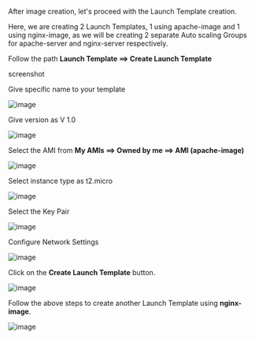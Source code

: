 After image creation, let's proceed with the Launch Template creation.

Here, we are creating 2 Launch Templates, 1 using apache-image and 1 using nginx-image,
as we will be creating 2 separate Auto scaling Groups for apache-server and nginx-server respectively.

Follow the path **Launch Template ==> Create Launch Template**

screenshot

Give specific name to your template

![image](https://github.com/ajaydabe/Automated-Cloud-Web-Server-Scaling-with-Load-Balancing-Domain-Routing/assets/160045230/1de2cd1e-46d0-4b23-a1a7-b631858eb821)

Give version as V 1.0

![image](https://github.com/ajaydabe/Automated-Cloud-Web-Server-Scaling-with-Load-Balancing-Domain-Routing/assets/160045230/ea108196-1b89-471a-84fd-fc74b23bee54)

Select the AMI from **My AMIs ==> Owned by me ==> AMI (apache-image)**

![image](https://github.com/ajaydabe/Automated-Cloud-Web-Server-Scaling-with-Load-Balancing-Domain-Routing/assets/160045230/c47f9ab0-2230-476b-a1e2-ae021e3d05ec)

Select instance type as t2.micro

![image](https://github.com/ajaydabe/Automated-Cloud-Web-Server-Scaling-with-Load-Balancing-Domain-Routing/assets/160045230/c48cc5bb-b676-4417-8c70-2ea3d8b55104)

Select the Key Pair

![image](https://github.com/ajaydabe/Automated-Cloud-Web-Server-Scaling-with-Load-Balancing-Domain-Routing/assets/160045230/be8a94b3-8a62-4fda-a1d2-eda264791a35)

Configure Network Settings

![image](https://github.com/ajaydabe/Automated-Cloud-Web-Server-Scaling-with-Load-Balancing-Domain-Routing/assets/160045230/64264eb0-e21a-42c6-bc8f-4e6d8a291c09)

Click on the **Create Launch Template** button.

![image](https://github.com/ajaydabe/Automated-Cloud-Web-Server-Scaling-with-Load-Balancing-Domain-Routing/assets/160045230/eee744e9-c769-4656-9276-610a6af606f0)

Follow the above steps to create another Launch Template using **nginx-image**.

![image](https://github.com/ajaydabe/Automated-Cloud-Web-Server-Scaling-with-Load-Balancing-Domain-Routing/assets/160045230/e0d8e5af-e584-4174-b8f9-da7d5f690252)
